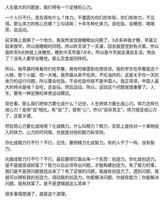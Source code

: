 人生最大的问题是，我们得有一个足够的心力。

一个人行不行，首先得有什么？体力。不要因为你们的年轻，你们有体力，不见得。那么体力的核心在哪？三句话嘛：十年冬种化体力。会吃饭、会睡觉、喝喝茶、会运动。

前天晚上我换了一个地方，我突然发现我睡眠出问题了，3点多钟我才睡，早晨又起来很早，所以我睡眠时间短。所以昨天讲了一天课，回去就感觉到有点累。所以我昨天9点钟就上床睡觉，睡到今天早晨7点半，所以我今天就会满血复活。明白了？没有人要学会睡觉。那么饮食是同样的。

所以，我早晨时候看你们吃早餐，我有时候感到也很惊讶。我的学生吃早餐是这个火肠、那个火腿、肉一大堆。我早晨从来不吃肉，不吃油炸的，这是关乎你一天的体力的运行问题。所以要会吃饭，不会吃饭你就不是中国人。我正常讲，中国人最大的特点是啥？会吃，还会玩。然后运动。所以，运动这个问题就很重要了。人生，要有一种足够的体育运动模式。

现在看，那么我们把体力要化成什么？记住，人生把体力要化成心力。体力怎样化成心力？是用“自”相化。有“自”了，就有“心”。所以“自存其主”，体力就变成心力了，这是关键。

然后把心力要化成啥呀？化成精力。什么叫精力？精力，实际上是你对一个事物投入的体力、心力的时间值，也就是对他的毅力和坚持。

你化成精力行不行？不行。记住，要把精力化成智力。有的人干了一阵，没有智力。

光画成智力行不行？不行。最后要把它画出来一个东西：创造力。你化成创造力，是不是就变成财富了？智力以后必须导出问题，才能构建创造力。有了智力的事，我们是不是把问题就找出来了？有了足够的问题，我就有创造力了。遇到问题，我就可以拥有我的创造力，调动我的创造力。你能解决问题，你就有能力；你能解决问题，就有财富了。是不是逻辑就这么简单？

很多事情想通了，就是这个道理。
